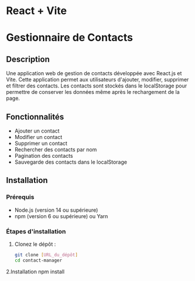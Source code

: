 # React + Vite

# Gestionnaire de Contacts

## Description
Une application web de gestion de contacts développée avec React.js et Vite. Cette application permet aux utilisateurs d'ajouter, modifier, supprimer et filtrer des contacts. Les contacts sont stockés dans le localStorage pour permettre de conserver les données même après le rechargement de la page.

## Fonctionnalités
- Ajouter un contact
- Modifier un contact
- Supprimer un contact
- Rechercher des contacts par nom
- Pagination des contacts
- Sauvegarde des contacts dans le localStorage

## Installation

### Prérequis
- Node.js (version 14 ou supérieure)
- npm (version 6 ou supérieure) ou Yarn

### Étapes d'installation

1. Clonez le dépôt :
   ```sh
   git clone [URL_du_dépôt]
   cd contact-manager
2.Installation 
   npm install
